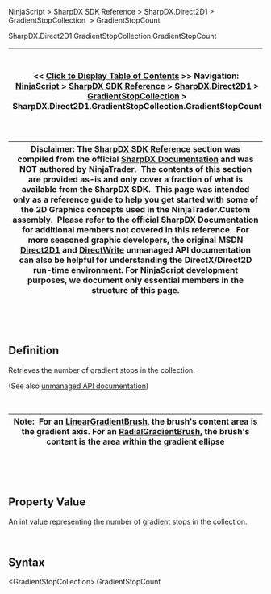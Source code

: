 ﻿


NinjaScript \> SharpDX SDK Reference \> SharpDX.Direct2D1 \> GradientStopCollection  \> GradientStopCount






















SharpDX.Direct2D1\.GradientStopCollection.GradientStopCount







| \<\< [Click to Display Table of Contents](sharpdx_direct2d1_gradientstopcollection_gradientstopcount.md) \>\> **Navigation:**     [NinjaScript](ninjascript.md) \> [SharpDX SDK Reference](sharpdx_sdk_reference.md) \> [SharpDX.Direct2D1](sharpdx_direct2d1.md) \> [GradientStopCollection](sharpdx_direct2d1_gradientstopcollection.md) \> SharpDX.Direct2D1\.GradientStopCollection.GradientStopCount | [Previous page](sharpdx_direct2d1_gradientstopcollection_extendmode.md) [Return to chapter overview](sharpdx_direct2d1_gradientstopcollection.md) [Next page](sharpdx_direct2d1_lineargradientbrush.md) |
| --- | --- |













| Disclaimer: The [SharpDX SDK Reference](sharpdx_sdk_reference.md) section was compiled from the official [SharpDX Documentation](http://sharpdx.org/) and was NOT authored by NinjaTrader.  The contents of this section are provided as\-is and only cover a fraction of what is available from the SharpDX SDK.  This page was intended only as a reference guide to help you get started with some of the 2D Graphics concepts used in the NinjaTrader.Custom assembly.  Please refer to the official SharpDX Documentation for additional members not covered in this reference.  For more seasoned graphic developers, the original MSDN [Direct2D1](https://msdn.microsoft.com/en-us/library/windows/desktop/dd370990.aspx) and [DirectWrite](https://msdn.microsoft.com/en-us/library/windows/desktop/dd368038.aspx) unmanaged API documentation can also be helpful for understanding the DirectX/Direct2D run\-time environment. For NinjaScript development purposes, we document only essential members in the structure of this page. |
| --- |



 


 


## Definition


Retrieves the number of gradient stops in the collection.


(See also [unmanaged API documentation](http://msdn.microsoft.com/en-us/library/dd371454.aspx))


 




| Note:  For an [LinearGradientBrush](sharpdx_direct2d1_lineargradientbrush.md), the brush's content area is the gradient axis. For an [RadialGradientBrush](sharpdx_direct2d1_radialgradientbrush.md), the brush's content is the area within the gradient ellipse |
| --- |



 


 


## Property Value


An int value representing the number of gradient stops in the collection.


 


## Syntax


\<GradientStopCollection\>.GradientStopCount


 


 








